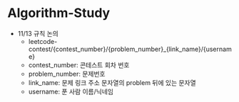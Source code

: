 # Algorithm-Study

- 11/13 규칙 논의
  - leetcode-contest/{contest_number}/{problem_number}_{link_name}/{username}
  - contest_number: 콘테스트 회차 번호
  - problem_number: 문제번호
  - link_name: 문제 링크 주소 문자열의 problem 뒤에 있는 문자열
  - username: 푼 사람 이름/닉네임
